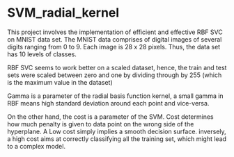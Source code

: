 # SVM_radial_kernel
This project involves the implementation of efficient and effective RBF SVC on MNIST data set. The MNIST data comprises of digital images of several digits ranging from 0 to 9. Each image is 28 x 28 pixels. Thus, the data set has 10 levels of classes.

RBF SVC seems to work better on a scaled dataset, hence, the train and test sets were scaled between zero and one by dividing through by 255 (which is the maximum value in the dataset)

Gamma is a parameter of the radial basis function kernel, a small gamma in RBF means high standard deviation around each point and vice-versa.

On the other hand, the cost is a parameter of the SVM. Cost determines how much penalty is given to data point on the wrong side of the hyperplane. A Low cost simply implies a smooth decision surface. inversely, a high cost aims at correctly classifying all the training set, which might lead to a complex model.

